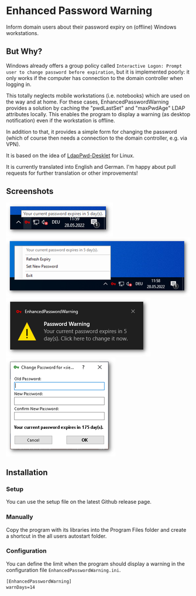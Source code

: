 # Enhanced Password Warning
Inform domain users about their password expiry on (offline) Windows workstations.

## But Why?
Windows already offers a group policy called `Interactive Logon: Prompt user to change password before expiration`, but it is implemented poorly: it only works if the computer has connection to the domain controller when logging in.

This totally neglects mobile workstations (i.e. notebooks) which are used on the way and at home. For these cases, EnhancedPasswordWarning provides a solution by caching the "pwdLastSet" and "maxPwdAge" LDAP attributes locally. This enables the program to display a warning (as desktop notification) even if the workstation is offline.

In addition to that, it provides a simple form for changing the password (which of course then needs a connection to the domain controller, e.g. via VPN).

It is based on the idea of [LdapPwd-Desklet](https://github.com/schorschii/LdapPwd-Desklet) for Linux.

It is currently translated into English and German. I'm happy about pull requests for further translation or other improvements!

## Screenshots
![Mouse Over Tooltip](.github/mouse_over_tooltip.png)
![Context Menu](.github/context_menu.png)
![Windows Notification](.github/notification.png)
![Password Change Window](.github/change_pw.png)

## Installation
### Setup
You can use the setup file on the latest Github release page.

### Manually
Copy the program with its libraries into the Program Files folder and create a shortcut in the all users autostart folder.

### Configuration
You can define the limit when the program should display a warning in the configuration file `EnhancedPasswordWarning.ini`.
```
[EnhancedPasswordWarning]
warnDays=14
```
